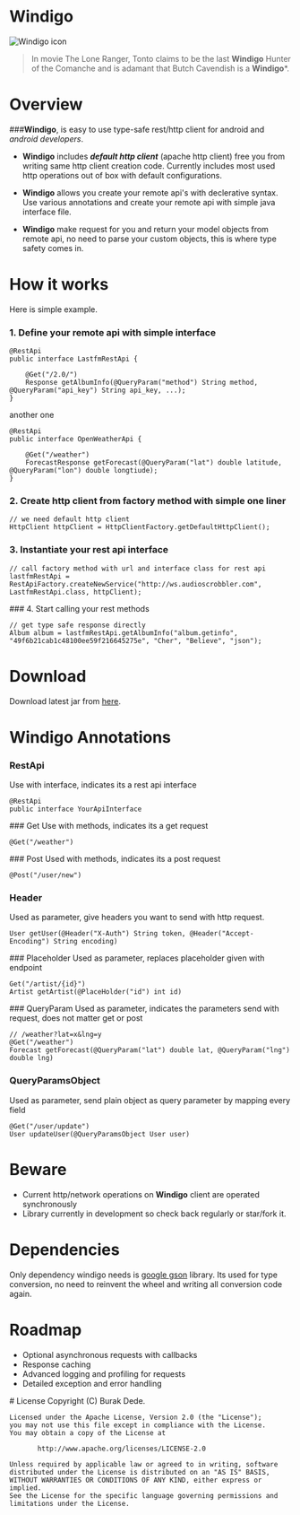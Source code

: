 
# Windigo

![Windigo icon](http://cl.ly/image/1m1A3u3W3M2Z/Tonto-depp.jpg)

> In movie The Lone Ranger, Tonto claims to be the last **Windigo** Hunter of the Comanche and is adamant that Butch Cavendish is a **Windigo***.  

# Overview

###**Windigo**, is easy to use type-safe rest/http client for android and *android developers*.  


* **Windigo** includes ***default http client*** (apache http client) free you from writing same http client creation code. Currently includes most used http operations out of box with default configurations.

* **Windigo** allows you create your remote api's with declerative syntax. Use various annotations and create your remote api with simple java interface file.

* **Windigo** make request for you and return your model objects from remote api, no need to parse your custom objects, this is where type safety comes in.  


# How it works

Here is simple example.  
 

### 1. Define your remote api with simple interface
	@RestApi
	public interface LastfmRestApi {

		@Get("/2.0/")
		Response getAlbumInfo(@QueryParam("method") String method, @QueryParam("api_key") String api_key, ...);
	}


another one

	@RestApi
	public interface OpenWeatherApi {

		@Get("/weather")
		ForecastResponse getForecast(@QueryParam("lat") double latitude, @QueryParam("lon") double longtiude);
	}

### 2. Create http client from factory method with simple one liner

	// we need default http client
	HttpClient httpClient = HttpClientFactory.getDefaultHttpClient();


### 3. Instantiate your rest api interface

	// call factory method with url and interface class for rest api
	lastfmRestApi = RestApiFactory.createNewService("http://ws.audioscrobbler.com", LastfmRestApi.class, httpClient);
	
### 4. Start calling your rest methods

	// get type safe response directly
	Album album = lastfmRestApi.getAlbumInfo("album.getinfo", "49f6b21cab1c48100ee59f216645275e", "Cher", "Believe", "json");
	  
	
# Download
Download latest jar from [here](https://github.com/burakdd/windigo/raw/master/windigo-release/windigo.jar).  


# Windigo Annotations
### RestApi
Use with interface, indicates its a rest api interface

	@RestApi
	public interface YourApiInterface
	
### Get
Use with methods, indicates its a get request

	@Get("/weather")

### Post
Used with methods, indicates its a post request

	@Post("/user/new")
	
### Header
Used as parameter, give headers you want to send with http request.

	User getUser(@Header("X-Auth") String token, @Header("Accept-Encoding") String encoding)
	
### Placeholder
Used as parameter, replaces placeholder given with endpoint

	Get("/artist/{id}")
	Artist getArtist(@PlaceHolder("id") int id)
		
### QueryParam
Used as parameter, indicates the parameters send with request, does not matter get or post

	// /weather?lat=x&lng=y
	@Get("/weather")
	Forecast getForecast(@QueryParam("lat") double lat, @QueryParam("lng") double lng)
	
### QueryParamsObject
Used as parameter, send plain object as query parameter by mapping every field
	
	@Get("/user/update")
	User updateUser(@QueryParamsObject User user)
	  
	  
# Beware
* Current http/network operations on **Windigo** client are operated synchronously
* Library currently in development so check back regularly or star/fork it.  
  

# Dependencies
Only dependency windigo needs is [google gson](https://code.google.com/p/google-gson/) library. Its used for type conversion, no need to reinvent the wheel and writing all conversion code again.  


# Roadmap
* Optional asynchronous requests with callbacks
* Response caching
* Advanced logging and profiling for requests
* Detailed exception and error handling  
  

# License
 	Copyright (C) Burak Dede.
 
 	Licensed under the Apache License, Version 2.0 (the "License");
 	you may not use this file except in compliance with the License.
 	You may obtain a copy of the License at
 
    	   http://www.apache.org/licenses/LICENSE-2.0
 	
 	Unless required by applicable law or agreed to in writing, software
 	distributed under the License is distributed on an "AS IS" BASIS,
 	WITHOUT WARRANTIES OR CONDITIONS OF ANY KIND, either express or implied.
 	See the License for the specific language governing permissions and
 	limitations under the License.

  